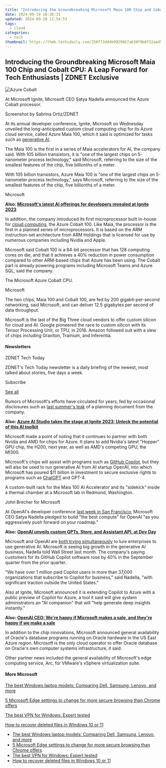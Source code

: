 ```yaml
---
title: "Introducing the Groundbreaking Microsoft Maia 100 Chip and Cobalt CPU: A Leap Forward for Tech Enthusiasts | ZDNET Exclusive"
date: 2024-09-19 16:30:31
updated: 2024-09-20 12:54:53
tags:
  - cloud
categories:
  - tech
thumbnail: https://thmb.techidaily.com/250f73dd4b9929867a630f9b8f32aa45e2b59d5cab96411e7883925b75cba9fc.jpg
---
```


## Introducing the Groundbreaking Microsoft Maia 100 Chip and Cobalt CPU: A Leap Forward for Tech Enthusiasts | ZDNET Exclusive

![Azure Cobalt](https://www.zdnet.com/a/img/resize/f78c115e1e16b590d84be1ce5cafd18ebd861c4c/2023/11/15/2cc31f42-b98c-4172-81dc-4837fcc64774/screenshot-2023-11-15-at-12-16-51pm.png?auto=webp&width=1280)

At Microsoft Ignite, Microsoft CEO Satya Nadella announced the Azure Cobalt processor.

Screenshot by Sabrina Ortiz/ZDNET

At its annual developer conference, Ignite, Microsoft on Wednesday unveiled the long-anticipated custom cloud computing chip for its Azure cloud service, called Azure Maia 100, which it said is optimized for tasks such as [generative AI](https://www.zdnet.com/article/what-is-generative-ai-and-why-is-it-so-popular-heres-everything-you-need-to-know/).

The Maia 100 is the first in a series of Maia accelerators for AI, the company said. With 105 billion transistors, it is "one of the largest chips on 5-nanometer process technology," said Microsoft, referring to the size of the smallest features of the chip, five billionths of a meter.

With 105 billion transistors, Azure Maia 100 is "one of the largest chips on 5-nanometer process technology," says Microsoft, referring to the size of the smallest features of the chip, five billionths of a meter.

Microsoft

**Also: [Microsoft's latest AI offerings for developers revealed at Ignite 2023](https://www.zdnet.com/article/microsofts-latest-ai-offerings-for-developers-revealed-at-ignite-2023/)**

In addition, the company introduced its first microprocessor built in-house for [cloud computing](https://www.zdnet.com/article/what-is-cloud-computing-everything-you-need-to-know-about-the-cloud/), the Azure Cobalt 100\. Like Maia, the processor is the first in a planned series of microprocessors. It is based on the ARM instruction-set architecture from ARM Holdings that is licensed for use by numerous companies including Nvidia and Apple. 

Microsoft said Cobalt 100 is a 64-bit processor that has 128 computing cores on die, and that it achieves a 40% reduction in power consumption compared to other ARM-based chips that Azure has been using. The Cobalt part is already powering programs including Microsoft Teams and Azure SQL, said the company. 

The Microsoft Azure Cobalt CPU.

Microsoft

The two chips, Maia 100 and Cobalt 100, are fed by 200 gigabit-per-second networking, said Microsoft, and can deliver 12.5 gigabytes per second of data throughput.

Microsoft is the last of the Big Three cloud vendors to offer custom silicon for cloud and AI. Google pioneered the race to custom silicon with its Tensor Processing Unit, or TPU, in 2016\. Amazon followed suit with a slew of chips including Graviton, Trainium, and Inferentia. 

#### Newsletters

ZDNET Tech Today

ZDNET's Tech Today newsletter is a daily briefing of the newest, most talked about stories, five days a week.

 Subscribe

[See all](https://www.zdnet.com/newsletters/)

Rumors of Microsoft's efforts have circulated for years, fed by occasional disclosures such as [last summer's leak](https://www.zdnet.com/article/windows-on-arm-can-microsoft-deliver-a-silicon-surprise-before-years-end/) of a planning document from the company. 

**Also: [Azure AI Studio takes the stage at Ignite 2023: Unlock the potential of this AI toolkit](https://www.zdnet.com/article/azure-ai-studio-takes-the-stage-at-ignite-2023-unlock-the-potential-of-azure-ai-studios-ai-toolkit/)**

Microsoft made a point of noting that it continues to partner with both Nvidia and AMD for chips for Azure. It plans to add Nvidia's latest "Hopper" GPU chip, the H200, next year, as well as AMD's competing GPU, the MI300.

Microsoft's chips will assist with programs such as [GitHub Copilot](https://www.zdnet.com/article/github-copilot-can-the-ai-programmer-really-improve-developer-productivity/), but they will also be used to run generative AI from AI startup OpenAI, into which Microsoft has poured $11 billion in investment to secure exclusive rights to programs such as [ChatGPT](https://www.zdnet.com/article/what-is-chatgpt-and-why-does-it-matter-heres-everything-you-need-to-know/) and GPT-4\. 

A custom-built rack for the Maia 100 AI Accelerator and its "sidekick" inside a thermal chamber at a Microsoft lab in Redmond, Washington.

John Brecher for Microsoft

At OpenAI's developer conference [last week in San Francisco](https://www.zdnet.com/article/openai-unveils-custom-gpts-store-and-assistant-api-at-dev-day/), Microsoft CEO Satya Nadella pledged to build "the best compute" for OpenAI "as you aggressively push forward on your roadmap." 

**Also:** [**OpenAI unveils custom GPTs, Store, and Assistant API, at Dev Day**](https://www.zdnet.com/article/openai-unveils-custom-gpts-store-and-assistant-api-at-dev-day/)

Microsoft and OpenAI are [both trying simultaneously](https://www.zdnet.com/article/openai-ceo-were-happy-if-microsoft-makes-a-sale-and-theyre-happy-if-we-make-a-sale/) to lure enterprises to use generative AI. Microsoft is seeing big growth in the generative AI business, Nadella told Wall Street last month. The company's paying customers for its GitHub Copilot software rose by 40% in the September quarter from the prior quarter.

"We have over 1 million paid Copilot users in more than 37,000 organizations that subscribe to Copilot for business," said Nadella, "with significant traction outside the United States."

Also at Ignite, Microsoft announced it is extending Copilot to Azure with a public preview of Copilot for Azure, a tool it said will give system administrators an "AI companion" that will "help generate deep insights instantly."

**Also:** [**OpenAI CEO: We're happy if Microsoft makes a sale, and they're happy if we make a sale**](https://www.zdnet.com/article/openai-ceo-were-happy-if-microsoft-makes-a-sale-and-theyre-happy-if-we-make-a-sale/)

In addition to the chip innovations, Microsoft announced general availability of Oracle's database programs running on Oracle hardware in the US East Azure region. Microsoft is the only cloud operator to offer Oracle database on Oracle's own computer systems infrastructure, it said.

Other partner news included the general availability of Microsoft's edge computing service, Arc, for VMware's vSphere virtualization suite. 

#### More Microsoft

[The best Windows laptop models: Comparing Dell, Samsung, Lenovo, and more](https://www.zdnet.com/article/best-windows-laptop/ "The best Windows laptop models: Comparing Dell, Samsung, Lenovo, and more")

[5 Microsoft Edge settings to change for more secure browsing than Chrome offers](https://www.zdnet.com/article/5-microsoft-edge-settings-to-change-for-more-secure-browsing-than-chrome-offers/ "5 Microsoft Edge settings to change for more secure browsing than Chrome offers")

[The best VPN for Windows: Expert tested](https://www.zdnet.com/article/best-vpn-for-windows-pc/ "The best VPN for Windows: Expert tested")

[How to recover deleted files in Windows 10 or 11](https://www.zdnet.com/article/how-to-recover-deleted-files-in-windows-10-or-11/ "How to recover deleted files in Windows 10 or 11")

* [The best Windows laptop models: Comparing Dell, Samsung, Lenovo, and more](https://www.zdnet.com/article/best-windows-laptop/ "The best Windows laptop models: Comparing Dell, Samsung, Lenovo, and more")
* [5 Microsoft Edge settings to change for more secure browsing than Chrome offers](https://www.zdnet.com/article/5-microsoft-edge-settings-to-change-for-more-secure-browsing-than-chrome-offers/ "5 Microsoft Edge settings to change for more secure browsing than Chrome offers")
* [The best VPN for Windows: Expert tested](https://www.zdnet.com/article/best-vpn-for-windows-pc/ "The best VPN for Windows: Expert tested")
* [How to recover deleted files in Windows 10 or 11](https://www.zdnet.com/article/how-to-recover-deleted-files-in-windows-10-or-11/ "How to recover deleted files in Windows 10 or 11")

<ins class="adsbygoogle"
     style="display:block"
     data-ad-format="autorelaxed"
     data-ad-client="ca-pub-7571918770474297"
     data-ad-slot="1223367746"></ins>



<ins class="adsbygoogle"
     style="display:block"
     data-ad-client="ca-pub-7571918770474297"
     data-ad-slot="8358498916"
     data-ad-format="auto"
     data-full-width-responsive="true"></ins>
